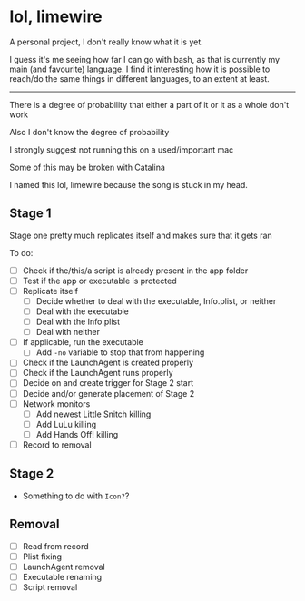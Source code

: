 # lol, limewire
A personal project, I don't really know what it is yet.

I guess it's me seeing how far I can go with bash, as that is currently my main (and favourite) language. I find it interesting how it is possible to reach/do the same things in different languages, to an extent at least. 



---

There is a degree of probability that either a part of it or it as a whole don't work

Also I don't know the degree of probability


I strongly suggest not running this on a used/important mac

Some of this may be broken with Catalina

I named this lol, limewire because the song is stuck in my head.

## Stage 1
Stage one pretty much replicates itself and makes sure that it gets ran

To do:
- [ ] Check if the/this/a script is already present in the app folder
- [ ] Test if the app or executable is protected
- [ ] Replicate itself
  - [ ] Decide whether to deal with the executable, Info.plist, or neither
  - [ ] Deal with the executable
  - [ ] Deal with the Info.plist
  - [ ] Deal with neither
- [ ] If applicable, run the executable
  - [ ] Add `-no` variable to stop that from happening
- [ ] Check if the LaunchAgent is created properly
- [ ] Check if the LaunchAgent runs properly
- [ ] Decide on and create trigger for Stage 2 start
- [ ] Decide and/or generate placement of Stage 2
- [ ] Network monitors
  - [ ] Add newest Little Snitch killing
  - [ ] Add LuLu killing
  - [ ] Add Hands Off! killing
- [ ] Record to removal

## Stage 2
- Something to do with `Icon?`?

## Removal
- [ ] Read from record
- [ ] Plist fixing
- [ ] LaunchAgent removal
- [ ] Executable renaming
- [ ] Script removal
